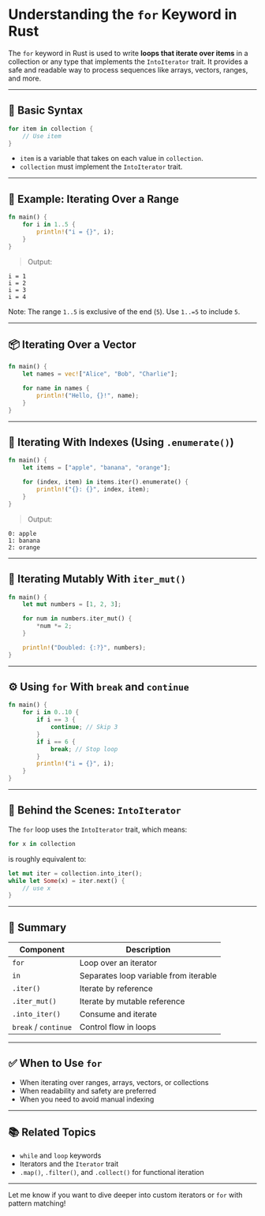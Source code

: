 # Understanding the `for` Keyword in Rust

The `for` keyword in Rust is used to write **loops that iterate over items** in a collection or any type that implements the `IntoIterator` trait. It provides a safe and readable way to process sequences like arrays, vectors, ranges, and more.

---

## 🔧 Basic Syntax

```rust
for item in collection {
    // Use item
}
```

- `item` is a variable that takes on each value in `collection`.
- `collection` must implement the `IntoIterator` trait.

---

## 🧪 Example: Iterating Over a Range

```rust
fn main() {
    for i in 1..5 {
        println!("i = {}", i);
    }
}
```

> Output:
```
i = 1
i = 2
i = 3
i = 4
```

Note: The range `1..5` is exclusive of the end (`5`). Use `1..=5` to include `5`.

---

## 📦 Iterating Over a Vector

```rust
fn main() {
    let names = vec!["Alice", "Bob", "Charlie"];

    for name in names {
        println!("Hello, {}!", name);
    }
}
```

---

## 🔁 Iterating With Indexes (Using `.enumerate()`)

```rust
fn main() {
    let items = ["apple", "banana", "orange"];

    for (index, item) in items.iter().enumerate() {
        println!("{}: {}", index, item);
    }
}
```

> Output:
```
0: apple
1: banana
2: orange
```

---

## 🧰 Iterating Mutably With `iter_mut()`

```rust
fn main() {
    let mut numbers = [1, 2, 3];

    for num in numbers.iter_mut() {
        *num *= 2;
    }

    println!("Doubled: {:?}", numbers);
}
```

---

## ⚙️ Using `for` With `break` and `continue`

```rust
fn main() {
    for i in 0..10 {
        if i == 3 {
            continue; // Skip 3
        }
        if i == 6 {
            break; // Stop loop
        }
        println!("i = {}", i);
    }
}
```

---

## 🔄 Behind the Scenes: `IntoIterator`

The `for` loop uses the `IntoIterator` trait, which means:

```rust
for x in collection
```

is roughly equivalent to:

```rust
let mut iter = collection.into_iter();
while let Some(x) = iter.next() {
    // use x
}
```

---

## 🧠 Summary

| Component         | Description                              |
|------------------|------------------------------------------|
| `for`            | Loop over an iterator                    |
| `in`             | Separates loop variable from iterable    |
| `.iter()`        | Iterate by reference                     |
| `.iter_mut()`    | Iterate by mutable reference             |
| `.into_iter()`   | Consume and iterate                      |
| `break` / `continue` | Control flow in loops                |

---

## ✅ When to Use `for`

- When iterating over ranges, arrays, vectors, or collections
- When readability and safety are preferred
- When you need to avoid manual indexing

---

## 📚 Related Topics

- `while` and `loop` keywords
- Iterators and the `Iterator` trait
- `.map()`, `.filter()`, and `.collect()` for functional iteration

---

Let me know if you want to dive deeper into custom iterators or `for` with pattern matching!
